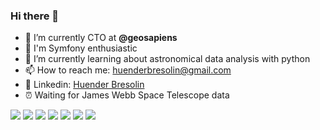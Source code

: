 ### Hi there 👋
- 🔭 I’m currently CTO at **@geosapiens**
- 📑 I'm Symfony enthusiastic
- 🌱 I’m currently learning about astronomical data analysis with python
- 📫 How to reach me: [huenderbresolin@gmail.com](mailto:huenderbresolin@gmail.com)
- 🔗 Linkedin: [Huender Bresolin](https://www.linkedin.com/in/huender-bresolin/)
- ⏰ Waiting for James Webb Space Telescope data

<p>
  <img src="https://img.shields.io/badge/Symfony-%23000000.svg?&style=for-the-badge&logo=Symfony&logoColor=white"/>
  <img src="https://img.shields.io/badge/php-%23777BB4.svg?&style=for-the-badge&logo=php&logoColor=white"/>
  <img src ="https://img.shields.io/badge/postgres-%23316192.svg?&style=for-the-badge&logo=postgresql&logoColor=white"/>
  <img src ="https://img.shields.io/badge/mysql-blue.svg?&style=for-the-badge&logo=mysql&logoColor=white"/>
  <img src="https://img.shields.io/badge/docker%20-%230db7ed.svg?&style=for-the-badge&logo=docker&logoColor=white"/>
  <img src="https://img.shields.io/badge/git%20-%23F05033.svg?&style=for-the-badge&logo=git&logoColor=white"/>
  <img src="https://img.shields.io/badge/-postman-FF6C37?style=for-the-badge&logo=postman&logoColor=white">
</p>
